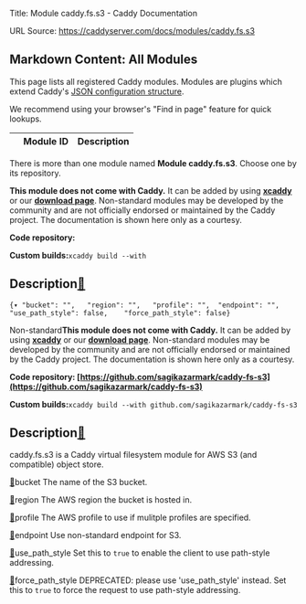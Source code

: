 Title: Module caddy.fs.s3 - Caddy Documentation

URL Source: https://caddyserver.com/docs/modules/caddy.fs.s3

Markdown Content:
All Modules
-----------

This page lists all registered Caddy modules. Modules are plugins which extend Caddy's [JSON configuration structure](https://caddyserver.com/docs/json/).

We recommend using your browser's "Find in page" feature for quick lookups.

|  | Module ID | Description |
| --- | --- | --- |

There is more than one module named **Module caddy.fs.s3**. Choose one by its repository.

**This module does not come with Caddy.** It can be added by using **[xcaddy](https://caddyserver.com/docs/build#xcaddy)** or our **[download page](https://caddyserver.com/download)**. Non-standard modules may be developed by the community and are not officially endorsed or maintained by the Caddy project. The documentation is shown here only as a courtesy.

**Code repository:**

**Custom builds:**`xcaddy build --with`

Description[🔗](https://caddyserver.com/docs/modules/caddy.fs.s3#docs "Direct link")
------------------------------------------------------------------------------------

`{▾	"bucket": "",	"region": "",	"profile": "",	"endpoint": "",	"use_path_style": false,	"force_path_style": false}`

Non-standard**This module does not come with Caddy.** It can be added by using **[xcaddy](https://caddyserver.com/docs/build#xcaddy)** or our **[download page](https://caddyserver.com/download)**. Non-standard modules may be developed by the community and are not officially endorsed or maintained by the Caddy project. The documentation is shown here only as a courtesy.

**Code repository: [https://github.com/sagikazarmark/caddy-fs-s3](https://github.com/sagikazarmark/caddy-fs-s3)**

**Custom builds:**`xcaddy build --with github.com/sagikazarmark/caddy-fs-s3`

Description[🔗](https://caddyserver.com/docs/modules/caddy.fs.s3#docs "Direct link")
------------------------------------------------------------------------------------

caddy.fs.s3 is a Caddy virtual filesystem module for AWS S3 (and compatible) object store.

[🔗](https://caddyserver.com/docs/modules/caddy.fs.s3#bucket)bucket
The name of the S3 bucket.

[🔗](https://caddyserver.com/docs/modules/caddy.fs.s3#region)region
The AWS region the bucket is hosted in.

[🔗](https://caddyserver.com/docs/modules/caddy.fs.s3#profile)profile
The AWS profile to use if mulitple profiles are specified.

[🔗](https://caddyserver.com/docs/modules/caddy.fs.s3#endpoint)endpoint
Use non-standard endpoint for S3.

[🔗](https://caddyserver.com/docs/modules/caddy.fs.s3#use_path_style)use_path_style
Set this to `true` to enable the client to use path-style addressing.

[🔗](https://caddyserver.com/docs/modules/caddy.fs.s3#force_path_style)force_path_style
DEPRECATED: please use 'use_path_style' instead. Set this to `true` to force the request to use path-style addressing.
